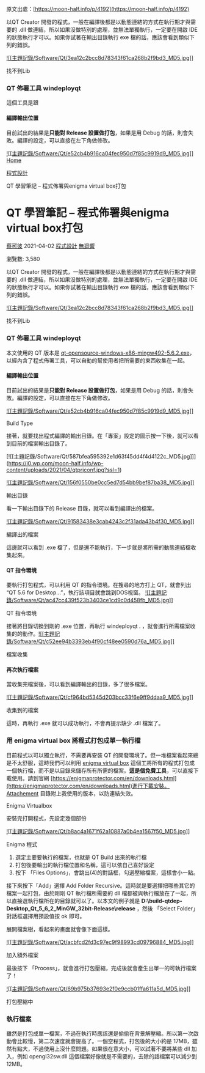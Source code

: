  原文出處：[https://moon-half.info/p/4192](https://moon-half.info/p/4192)

以QT Creator 開發的程式，一般在編譯後都是以動態連結的方式在執行期才與需要的 .dll 做連結，所以如果沒做特別的處理，並無法單獨執行，一定要在開啟 IDE 的狀態執行才可以。如果你試著在輸出目錄執行 exe 檔的話，應該會看到類似下列的錯誤。

[![[主題記錄/Software/Qt/3ea12c2bcc8d78343f61ca268b2f9bd3_MD5.jpg]]](https://i2.wp.com/moon-half.info/wp-content/uploads/2021/04/loadfailed.jpg?ssl=1)

找不到Lib

### QT 佈署工具 windeployqt
這個工具是跟


#### 編譯輸出位置

目前試出的結果是**只能對 Release 設置做打包**，如果是用 Debug 的話，則會失敗。編譯的設定，可以直接在左下角做修改。

[![[主題記錄/Software/Qt/e52cb4b916ca04fec950d7f85c9919d9_MD5.jpg]]](https://i1.wp.com/moon-half.info/wp-content/uploads/2021/04/qtbuildtype.jpg?ssl=1)
[Home](https://moon-half.info)

[程式設計](https://moon-half.info/p/category/%e7%a8%8b%e5%bc%8f%e8%a8%ad%e8%a8%88)

QT 學習筆記 – 程式佈署與enigma virtual box打包

# QT 學習筆記 – 程式佈署與enigma virtual box打包

[蔡可彼](https://moon-half.info/p/author/kebi "由 蔡可彼 發表") 2021-04-02 [程式設計](https://moon-half.info/p/category/%e7%a8%8b%e5%bc%8f%e8%a8%ad%e8%a8%88 "View all posts in 程式設計") [無迴響](https://moon-half.info/p/4192#respond)

瀏覽數: 3,580

以QT Creator 開發的程式，一般在編譯後都是以動態連結的方式在執行期才與需要的 .dll 做連結，所以如果沒做特別的處理，並無法單獨執行，一定要在開啟 IDE 的狀態執行才可以。如果你試著在輸出目錄執行 exe 檔的話，應該會看到類似下列的錯誤。

[![[主題記錄/Software/Qt/3ea12c2bcc8d78343f61ca268b2f9bd3_MD5.jpg]]](https://i2.wp.com/moon-half.info/wp-content/uploads/2021/04/loadfailed.jpg?ssl=1)

找不到Lib

### QT 佈署工具 windeployqt

本文使用的 QT 版本是 [qt-opensource-windows-x86-mingw492-5.6.2.exe](https://download.qt.io/new_archive/qt/5.6/5.6.2/qt-opensource-windows-x86-mingw492-5.6.2.exe)，以經內含了程式佈署工具，可以自動的幫使用者把所需要的東西收集在一起。

#### 編譯輸出位置

目前試出的結果是**只能對 Release 設置做打包**，如果是用 Debug 的話，則會失敗。編譯的設定，可以直接在左下角做修改。

[![[主題記錄/Software/Qt/e52cb4b916ca04fec950d7f85c9919d9_MD5.jpg]]](https://i1.wp.com/moon-half.info/wp-content/uploads/2021/04/qtbuildtype.jpg?ssl=1)

Build Type

接著，就要找出程式編譯的輸出目錄。在「專案」設定的圖示按一下後，就可以看到目前的檔案輸出目錄了。

[![[主題記錄/Software/Qt/587bfea595392e1d63f45dd4f4d4122c_MD5.jpg]]]
(https://i0.wp.com/moon-half.info/wp-content/uploads/2021/04/qtprjconf.jpg?ssl=1)

[![[主題記錄/Software/Qt/156f0550be0cc5ed7d54bb9bef87ba38_MD5.jpg]]](https://i0.wp.com/moon-half.info/wp-content/uploads/2021/04/qtoutputdir.jpg?ssl=1)

輸出目錄

看一下輸出目錄下的 Release 目錄，就可以看到編譯出的檔案。

[![[主題記錄/Software/Qt/91583438e3cab4243c2f31ada43b4f30_MD5.jpg]]](https://i2.wp.com/moon-half.info/wp-content/uploads/2021/04/outputdirfiles.jpg?ssl=1)

編譯出的檔案

這邊就可以看到 .exe 檔了，但是還不能執行，下一步就是將所需的動態連結檔收集起來。

#### QT 指令環境

要執行打包程式，可以利用 QT 的指令環境。在搜尋的地方打上 QT，就會列出 “QT 5.6 for Desktop…”，執行該項目就會跳到DOS視窗。
[![[主題記錄/Software/Qt/ac47cc439f523b3403ce1cd9c0d458fb_MD5.jpg]]](https://i1.wp.com/moon-half.info/wp-content/uploads/2021/04/qtcmdenv.jpg?ssl=1)

QT 指令環境

接著將目錄切換到剛的 .exe 位置，再執行 windeployqt . ，就會進行所需檔案收集的的動作。[![[主題記錄/Software/Qt/c52ee94b3393eb4f90cf48ee0590d76a_MD5.jpg]]](https://i1.wp.com/moon-half.info/wp-content/uploads/2021/04/collection.jpg?ssl=1)

檔案收集
#### 再次執行檔案

當收集完檔案後，可以看到編譯輸出的目錄，多了很多檔案。

[![[主題記錄/Software/Qt/cf964bd5345d203bcc33f6e9ff9ddaa9_MD5.jpg]]](https://i1.wp.com/moon-half.info/wp-content/uploads/2021/04/collectionafter.jpg?ssl=1)

收集到的檔案

這時，再執行 .exe 就可以成功執行，不會再提示缺少 .dll 檔案了。

### 用 enigma virtual box 將程式打包成單一執行檔

目前程式以可以獨立執行，不需要再安裝 QT 的開發環境了。但一堆檔案看起來總是不太舒服，這時我們可以利用 [enigma virtual box](https://enigmaprotector.com/en/aboutvb.html) 這個工將所有的程式打包成一個執行檔，而不是以目錄來儲存所有所需的檔案。**這是個免費工具**，可以直接下載使用。請到官網 [https://enigmaprotector.com/en/downloads.html](https://enigmaprotector.com/en/downloads.html)進行下載安裝。Attachement 目錄附上我使用的版本，以防連結失效。

Enigma Virtualbox

安裝完打開程式，先設定幾個部份

[![[主題記錄/Software/Qt/b8ac4a1671f62a10887a0b4ea1567f50_MD5.jpg]]](https://i0.wp.com/moon-half.info/wp-content/uploads/2021/04/eopen.jpg?ssl=1)

Enigma 程式

1. 選定主要要執行的檔案，也就是 QT Build 出來的執行檔
2. 打包後要輸出的執行檔位置和名稱，這可以依自己喜好設定
3. 按下 「Files Options」，會跳出(4)的對話框，勾選壓縮檔案，這樣會小一點。

接下來按下「Add」選擇 Add Folder Recursive。這時就是要選擇把哪些其它的檔案一起打包，由於剛剛 QT 執行檔所需要的 dll 檔都被與執行檔放在了一起，所以直接選執行檔所在的目錄就可以了。以本文的例子就是 **D:\build-qtdep-Desktop_Qt_5_6_2_MinGW_32bit-Release\release** ，然後 「Select Folder」對話框選擇用預設值按 ok 即可。

展開檔案樹，看起來的畫面就會像下面這樣。

[![[主題記錄/Software/Qt/acbfcd2fd3c97ec9f98993cd09796884_MD5.jpg]]](https://i0.wp.com/moon-half.info/wp-content/uploads/2021/04/eniaddfiles.jpg?ssl=1)

加入額外檔案

最後按下 「Process」，就會進行打包壓縮，完成後就會產生出單一的可執行檔案了！

[![[主題記錄/Software/Qt/69b975b37693e2f0e9ccb01ffa611a5d_MD5.jpg]]](https://i0.wp.com/moon-half.info/wp-content/uploads/2021/04/process.jpg?ssl=1)

打包壓縮中
### 執行檔案

雖然是打包成單一檔案，不過在執行時應該還是偷偷在背景解壓縮。所以第一次啟動會比較慢，第二次速度就會提高了。一個空程式，打包後的大小約是 17MB，雖然有點大，不過使用上沒什麼問題。如果很在意大小，可以試著不要將某些 dll 加入，例如 opengl32sw.dll 這個檔案好像就是不需要的，去除的話檔案可以減少到12MB。
